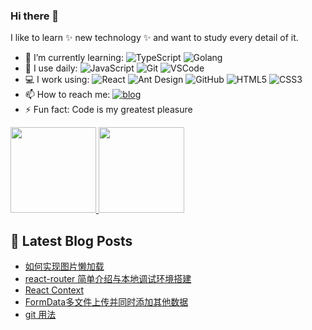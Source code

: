 <!--
**yanxiaolazy/yanxiaolazy** is a ✨ _special_ ✨ repository because its `README.md` (this file) appears on your GitHub profile.

Here are some ideas to get you started:

- 🔭 I’m currently working on ...
- 🌱 I’m currently learning ...
- 👯 I’m looking to collaborate on ...
- 🤔 I’m looking for help with ...
- 💬 Ask me about ...
- 📫 How to reach me: ...
- 😄 Pronouns: ...
- ⚡ Fun fact: ...
-->

### Hi there 👋

I like to learn ✨ new technology ✨ and want to study every detail of it.


- 🌱 I’m currently learning:
  ![TypeScript](https://img.shields.io/badge/-TypeScript-%23dfe6e9?style=plastic&logo=typescript)
  ![Golang](https://img.shields.io/badge/-Golang-%23ffffff?style=plastic&logo=go)
- 🚀 I use daily:
  ![JavaScript](https://img.shields.io/badge/-JavaScript-black?style=plastic&logo=javascript)
  ![Git](https://img.shields.io/badge/-Git-%23636e72?style=plastic&logo=git)
  ![VSCode](https://img.shields.io/badge/-VS%20Code-blue?style=plastic&logo=visual-studio-code)
- 💻 I work using:
  ![React](https://img.shields.io/badge/-React-181717?style=plastic&logo=react)
  ![Ant Design](https://img.shields.io/badge/-Ant%20Design-%230984e3?style=plastic&logo=ant-design)
  ![GitHub](https://img.shields.io/badge/-GitHub-181717?style=plastic&logo=github)
  ![HTML5](https://img.shields.io/badge/-HTML5-E34F26?style=plastic&logo=html5&logoColor=white)
  ![CSS3](https://img.shields.io/badge/-CSS3-1572B6?style=plastic&logo=css3)
- 📫 How to reach me: 
  [![blog](https://img.shields.io/badge/-Blog-success?style=plastic)](https://yanxiaolazy.github.io)
- ⚡ Fun fact: Code is my greatest pleasure

<a href="https://github.com/yanxiaolazy">
<img align="GitHub Stats" height="137px" src="https://github-readme-stats.vercel.app/api?username=yanxiaolazy&hide_title=true&hide_border=true&show_icons=true&line_height=21&theme=vue-dark&border_radius=0" />
</a><a href="https://github.com/yanxiaolazy/yanxiaolazy">
  <img align="Top Langs" height="137px" src="https://github-readme-stats.vercel.app/api/top-langs/?username=yanxiaolazy&hide_title=true&hide_border=true&layout=compact&theme=vue-dark&border_radius=0" />
</a>

## 📕 Latest Blog Posts

<!-- BLOG-POST-LIST:START -->
- [如何实现图片懒加载](https://yanxiaolazy.github.io/2022/01/08/%E5%A6%82%E4%BD%95%E5%AE%9E%E7%8E%B0%E5%9B%BE%E7%89%87%E6%87%92%E5%8A%A0%E8%BD%BD/)
- [react-router 简单介绍与本地调试环境搭建](https://yanxiaolazy.github.io/2021/09/29/react-router%E6%9C%AC%E5%9C%B0%E8%B0%83%E8%AF%95%E7%8E%AF%E5%A2%83%E6%90%AD%E5%BB%BA/)
- [React Context](https://yanxiaolazy.github.io/2021/09/23/React%E4%B9%8BContext/)
- [FormData多文件上传并同时添加其他数据](https://yanxiaolazy.github.io/2021/09/10/FormData%E5%A4%9A%E6%96%87%E4%BB%B6%E4%B8%8A%E4%BC%A0%E5%B9%B6%E5%90%8C%E6%97%B6%E6%B7%BB%E5%8A%A0%E5%85%B6%E4%BB%96%E6%95%B0%E6%8D%AE/)
- [git 用法](https://yanxiaolazy.github.io/2021/07/15/git-%E7%94%A8%E6%B3%95/)
<!-- BLOG-POST-LIST:END -->
